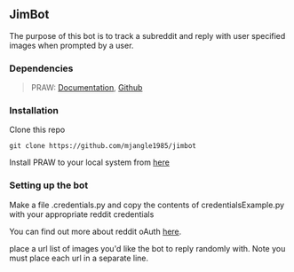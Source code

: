 ## JimBot

The purpose of this bot is to track a subreddit and reply with user specified images when prompted by a user. 

### Dependencies
>PRAW: [Documentation](https://praw.readthedocs.io/en/latest/), [Github](https://github.com/praw-dev/praw)

### Installation

Clone this repo 

```
git clone https://github.com/mjangle1985/jimbot
```

Install PRAW to your local system from [here](https://github.com/praw-dev/praw)

### Setting up the bot

Make a file .credentials.py and copy the contents of credentialsExample.py with your appropriate reddit credentials

You can find out more about reddit oAuth [here](https://github.com/reddit-archive/reddit/wiki/oauth2).

place a url list of images you'd like the bot to reply randomly with. Note you must place each url in a separate line. 

